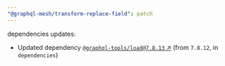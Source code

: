 ```yaml
---
"@graphql-mesh/transform-replace-field": patch
---
```

dependencies updates:
  - Updated dependency [`@graphql-tools/load@7.8.13` ↗︎](https://www.npmjs.com/package/@graphql-tools/load/v/7.8.13) (from `7.8.12`, in `dependencies`)
